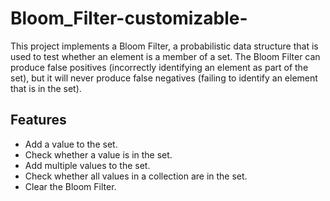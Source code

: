 # Bloom_Filter-customizable-
This project implements a Bloom Filter, a probabilistic data structure that is used to test whether an element is a member of a set. The Bloom Filter can produce false positives (incorrectly identifying an element as part of the set), but it will never produce false negatives (failing to identify an element that is in the set).

## Features
- Add a value to the set.
- Check whether a value is in the set.
- Add multiple values to the set.
- Check whether all values in a collection are in the set.
- Clear the Bloom Filter.
